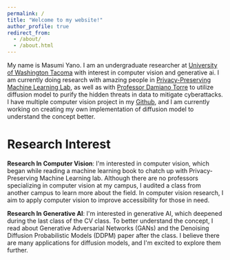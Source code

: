 ```yaml
---
permalink: /
title: "Welcome to my website!"
author_profile: true
redirect_from: 
  - /about/
  - /about.html
---
```


My name is Masumi Yano. I am an undergraduate researcher at [University of Washington Tacoma](https://www.tacoma.uw.edu/set/programs/undergrad/css) with interest in computer vision and generative ai. I am currently doing research with amazing people in [Privacy-Preserving Machine Learning Lab](https://faculty.washington.edu/mdecock/ppml/), as well as with [Professor Damiano Torre](https://directory.tacoma.uw.edu/employee/dctorre) to utilize diffusion model to purify the hidden threats in data to mitigate cyberattacks. 
I have multiple computer vision project in my [Github](https://github.com/MasumiYano), and I am currently working on creating my own implementation of diffusion model to understand the concept better.

Research Interest
======
**Research In Computer Vision**: I'm interested in computer vision, which began while reading a machine learning book to chatch up with Privacy-Preserving Machine Learning lab. Although there are no professors specializing in computer vision at my campus, I audited a class from another campus to learn more about the field. In computer vision research, I aim to apply computer vision to improve accessibility for those in need.  

**Research In Generative AI**: I'm interested in generative AI, which deepened during the last class of the CV class. To better understand the concept, I read about Generative Adversarial Networks (GANs) and the Denoising Diffusion Probabilistic Models (DDPM) paper after the class. I believe there are many applications for diffusion models, and I'm excited to explore them further. 
